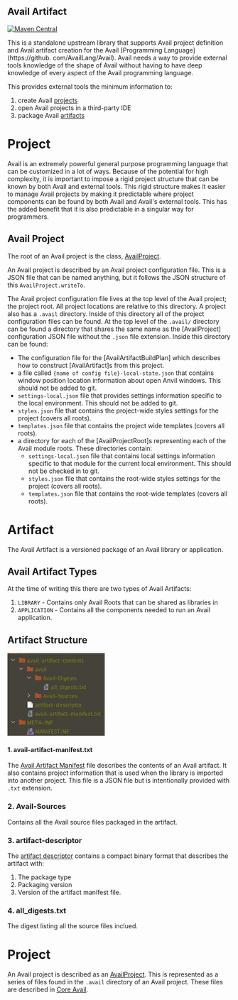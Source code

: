 Avail Artifact
--------------------------------------------------------------------------------
[![Maven Central](https://img.shields.io/badge/maven--central-v2.0.0.alpha22-0f824e)](https://search.maven.org/artifact/org.availlang/avail-artifact)

This is a standalone upstream library that supports Avail project definition and
Avail artifact creation for the Avail [Programming Language](https://github.
com/AvailLang/Avail). Avail needs a way to provide external tools knowledge of
the shape of Avail without having to have deep knowledge of every aspect of the 
Avail programming language. 

This provides external tools the minimum information to:

1. create Avail [projects](#project)
2. open Avail projects in a third-party IDE
3. package Avail [artifacts](#artifact)

# Project
Avail is an extremely powerful general purpose programming language that can 
be customized in a lot of ways. Because of the potential for high complexity, it
is important to impose a rigid project structure that can be known by both Avail
and external tools. This rigid structure makes it easier to manage Avail 
projects by making it predictable where project components can be found by both 
Avail and Avail's external tools. This has the added benefit that it is also
predictable in a singular way for programmers. 

## Avail Project
The root of an Avail project is the class, 
[AvailProject](src/main/kotlin/org/availlang/artifact/environment/project/AvailProject.kt).

An Avail project is described by an Avail project configuration file. This is
a JSON file that can be named anything, but it follows the JSON structure
of this `AvailProject.writeTo`.

The Avail project configuration file lives at the top level of the Avail
project; the project root. All project locations are relative to this
directory. A project also has a `.avail` directory. Inside of this directory
all of the project configuration files can be found. At the top level of the
`.avail/` directory can be found a directory that shares the same name as the
[AvailProject] configuration JSON file without the `.json` file extension.
Inside this directory can be found:

- The configuration file for the [AvailArtifactBuildPlan] which describes 
how to construct [AvailArtifact]s from this project.
- a file called `{name of config file}-local-state.json` that contains
window position location information about open Anvil windows. This should
not be added to git.
- `settings-local.json` file that provides settings information specific to
the local environment. This should not be added to git.
- `styles.json` file that contains the project-wide styles settings for the
project (covers all roots).
- `templates.json` file that contains the project wide templates (covers
all roots).
- a directory for each of the [AvailProjectRoot]s representing each of the
    Avail module roots. These directories contain:
  - `settings-local.json` file that contains local settings information
  specific to that module for the current local environment. This should
  not be checked in to git.
  - `styles.json` file that contains the root-wide styles settings for the 
  project (covers all roots).
  - `templates.json` file that contains the root-wide templates (covers
  all roots).

# Artifact
The Avail Artifact is a versioned package of an Avail library or application.

## Avail Artifact Types
At the time of writing this there are two types of Avail Artifacts:
 1. `LIBRARY` - Contains only Avail Roots that can be shared as libraries in 
 2. `APPLICATION` - Contains all the components needed to run an Avail application.

## Artifact Structure
![file-structure](readme/structure.jpg)

#### 1. avail-artifact-manifest.txt
The [Avail Artifact Manifest](src/main/kotlin/org/availlang/artifact/manifest/AvailArtifactManifest.kt) 
file describes the contents of an Avail artifact. It also contains project 
information that is used when the library is imported into another project. 
This file is a JSON file but is intentionally provided with `.txt` extension.

### 2. Avail-Sources
Contains all the Avail source files packaged in the artifact.

### 3. artifact-descriptor
The [artifact descriptor](src/main/kotlin/org/availlang/artifact/ArtifactDescriptor.kt)
contains a compact binary format that describes the artifact with:
1. The package type
2. Packaging version
3. Version of the artifact manifest file.

### 4. all_digests.txt
The digest listing all the source files inclued.

# Project
An Avail project is described as an [AvailProject](src/main/kotlin/org/availlang/artifact/environment/project/AvailProject.kt).
This is represented as a series of files found in the `.avail` directory of an
Avail project. These files are described in [Core Avail](https://github.com/AvailLang/Avail).
